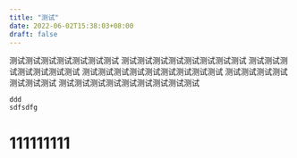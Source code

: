 ```yaml
---
title: "测试"
date: 2022-06-02T15:38:03+08:00
draft: false
---
```


测试测试测试测试测试测试测试
测试测试测试测试测试测试测试测试
测试测试测试测试测试测试测试
测试测试测试测试测试测试测试测试测试
测试测试测试测试测试测试测试
测试测试测试测试测试测试测试测试测试 
```
ddd
sdfsdfg
```
# 111111111